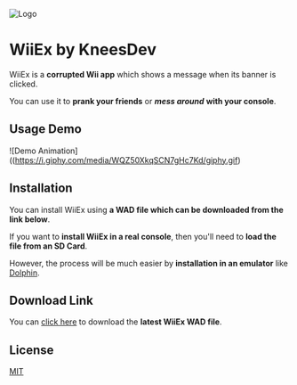 ![Logo](https://i.imgur.com/jRlh98P.png)

# WiiEx by KneesDev

WiiEx is a **corrupted Wii app** which shows a message when its banner is clicked.

You can use it to **prank your friends** or ***mess around*** **with your console**.

## Usage Demo

![Demo Animation]((https://i.giphy.com/media/WQZ50XkqSCN7gHc7Kd/giphy.gif)

## Installation

You can install WiiEx using **a WAD file which can be downloaded from the link below**.

If you want to **install WiiEx in a real console**, then you'll need to **load the file from an SD Card**.

However, the process will be much easier by **installation in an emulator** like [Dolphin](https://dolphin-emu.org/download/).

## Download Link

You can [click here](https://drive.google.com/uc?export=download&id=1rexKFyYjkMLGm4rFl4MQ7L0S5BmsQvyL) to download the **latest WiiEx WAD file**.

## License

[MIT](https://choosealicense.com/licenses/mit/)

